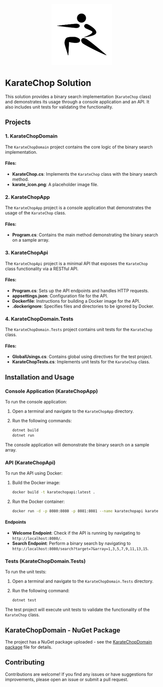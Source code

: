 <p align="center">
    <img alt="Project Karate Logo" src="./karate_icon.png" width="200" height="200" />
</p>



# KarateChop Solution

This solution provides a binary search implementation (`KarateChop` class) and demonstrates its usage through a console application and an API. It also includes unit tests for validating the functionality.

## Projects

### 1. KarateChopDomain

The `KarateChopDomain` project contains the core logic of the binary search implementation.

#### Files:
- **KarateChop.cs**: Implements the `KarateChop` class with the binary search method.
- **karate_icon.png**: A placeholder image file.

### 2. KarateChopApp

The `KarateChopApp` project is a console application that demonstrates the usage of the `KarateChop` class.

#### Files:
- **Program.cs**: Contains the main method demonstrating the binary search on a sample array.

### 3. KarateChopApi

The `KarateChopApi` project is a minimal API that exposes the `KarateChop` class functionality via a RESTful API.

#### Files:
- **Program.cs**: Sets up the API endpoints and handles HTTP requests.
- **appsettings.json**: Configuration file for the API.
- **Dockerfile**: Instructions for building a Docker image for the API.
- **.dockerignore**: Specifies files and directories to be ignored by Docker.

### 4. KarateChopDomain.Tests

The `KarateChopDomain.Tests` project contains unit tests for the `KarateChop` class.

#### Files:
- **GlobalUsings.cs**: Contains global using directives for the test project.
- **KarateChopTests.cs**: Implements unit tests for the `KarateChop` class.

## Installation and Usage

### Console Application (KarateChopApp)

To run the console application:

1. Open a terminal and navigate to the `KarateChopApp` directory.
2. Run the following commands:

    ```sh
    dotnet build
    dotnet run
    ```

The console application will demonstrate the binary search on a sample array.

### API (KarateChopApi)

To run the API using Docker:

1. Build the Docker image:

    ```sh
    docker build -t karatechopapi:latest .
    ```

2. Run the Docker container:

    ```sh
    docker run -d -p 8080:8080 -p 8081:8081 --name karatechopapi karatechopapi:latest
    ```

#### Endpoints

- **Welcome Endpoint**: Check if the API is running by navigating to `http://localhost:8080/`.
- **Search Endpoint**: Perform a binary search by navigating to `http://localhost:8080/search?target=7&array=1,3,5,7,9,11,13,15`.

### Tests (KarateChopDomain.Tests)

To run the unit tests:

1. Open a terminal and navigate to the `KarateChopDomain.Tests` directory.
2. Run the following command:

    ```sh
    dotnet test
    ```

The test project will execute unit tests to validate the functionality of the `KarateChop` class.

## KarateChopDomain - NuGet Package

The project has a NuGet package uploaded - see the [KarateChopDomain package](https://www.nuget.org/packages/KarateChopDomain) file for details.

## Contributing

Contributions are welcome! If you find any issues or have suggestions for improvements, please open an issue or submit a pull request.


